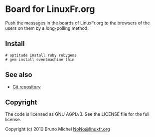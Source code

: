 Board for LinuxFr.org
=====================

Push the messages in the boards of LinuxFr.org to the browsers
of the users on them by a long-polling method.


Install
-------

    # aptitude install ruby rubygems
    # gem install eventmachine thin


See also
--------

* [Git repository](http://github.com/nono/board-LinuxFr.org)


Copyright
---------

The code is licensed as GNU AGPLv3. See the LICENSE file for the full license.

Copyright (c) 2010 Bruno Michel <NoNo@linuxfr.org>
